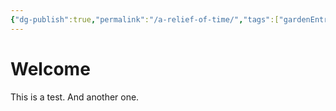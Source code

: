 ```yaml
---
{"dg-publish":true,"permalink":"/a-relief-of-time/","tags":["gardenEntry"]}
---
```


# Welcome

This is a test.
And another one.